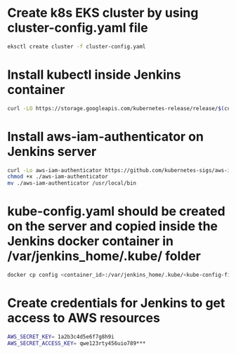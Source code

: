 # Create k8s EKS cluster by using cluster-config.yaml file
```bash
eksctl create cluster -f cluster-config.yaml

```
# Install kubectl inside Jenkins container
```bash
curl -LO https://storage.googleapis.com/kubernetes-release/release/$(curl -s https://storage.googleapis.com/kubernetes-release/release/stable.txt)/bin/linux/amd64/kubectl; chmod +x ./kubectl; mv ./kubectl /usr/local/bin/kubectl
```
# Install aws-iam-authenticator on Jenkins server
```bash
curl -Lo aws-iam-authenticator https://github.com/kubernetes-sigs/aws-iam-authenticator/releases/download/v0.6.11/aws-iam-authenticator_0.6.11_linux_amd64
chmod +x ./aws-iam-authenticator
mv ./aws-iam-authenticator /usr/local/bin
```

# kube-config.yaml should be created on the server and copied inside the Jenkins docker container in /var/jenkins_home/.kube/<config> folder
``` bash
docker cp config <container_id>:/var/jenkins_home/.kube/<kube-config-file>
```
# Create credentials for Jenkins to get access to AWS resources
``` bash
AWS_SECRET_KEY= 1a2b3c4d5e6f7g8h9i
AWS_SECRET_ACCESS_KEY= qwe123rty456uio789***
```
# 